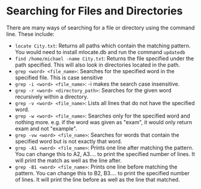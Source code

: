# Searching for Files and Directories
There are many ways of searching for a file or directory using the command line. These include:

- `locate City.txt`: Returns all paths which contain the matching pattern. You would need to install mlocate.db and run the command `updatedb`
- `find /home/michael -name City.txt`: Returns the file specified under the path specified. This will also look in directories located in the path.
- `grep <word> <file_name>`: Searches for the specified word in the specified file. This is case sensitive
- `grep -i <word> <file_name>`: -i makes the search case insensitive.
- `grep -r <word> <directory_path>`: Searches for the given word recursively within a directory.
- `grep -v <word> <file_name>`: Lists all lines that do not have the specified word.
- `grep -w <word> <file_name>`: Searches only for the specified word and nothing more. e.g. if the word was given as "exam", it would only return exam and not "example".
- `grep -vw <word> <file_name>`: Searches for words that contain the specified word but is not exactly that word.
- `grep -A1 <word> <file_name>`: Prints one line after matching the pattern. You can change this to A2, A3.... to print the specified number of lines. It will print the match as well as the line after.
- `grep -B1 <word> <file_name>`: Prints one line before matching the pattern. You can change this to B2, B3.... to print the specified number of lines. It will print the line before as well as the line that matched.